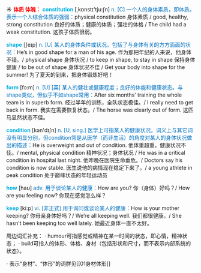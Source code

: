 ☀ <font color="red">**体质 体魄：**</font>
<font color="sky blue">**constitution**</font> [͵kɒnstɪ'tju:ʃn] 
<font color="#0070c0">n. [C] 一个人的身体素质，即体质。表示一个人综合体质的强弱：</font>physical constitution 身体素质 / good, healthy, strong constitution 良好的体质；健康的体质；强壮的体格 / The child had a weak constitution. 这孩子体质很弱。

<font color="sky blue">**shape**</font> [ʃeɪp] 
<font color="#0070c0">n. [U] 某人的身体条件或状况。包括了与身体有关的方方面面的状况：</font>He’s in good shape for a man of his age. 作为那把年纪的人来说，他身体不错。/ physical shape 身体状况 / to keep in shape, to stay in shape 保持身体健康 / to be out of shape 身体状况不佳 / Get your body into shape for the summer! 为了夏天的到来，把身体锻炼好吧！

<font color="sky blue">**form**</font> [fɔ:m] 
<font color="#0070c0">n. [U] [英] 某人的健壮或健康程度；良好的体能和健康状态。与shape类似，但似乎不如shape常用：</font>After six months’ training the whole team is in superb form. 经过半年的训练，全队状态极佳。/ I really need to get back in form. 我实在需要恢复状态。/ The horse was clearly out of form. 这匹马显然状态不佳。

<font color="sky blue">**condition**</font> [kən'dɪʃn] 
<font color="#0070c0">n. [U, sing.] 医学上可指某人的健康状况。词义上与其它词没有明显分别，但condition常是从医学（而非生活）的角度对某人的身体状况做出的描述：</font>He is overweight and out of condition. 他体重超重，健康状况不佳。/ mental, physical condition 精神状况；身体状况 / He was in a critical condition in hospital last night. 他昨晚在医院生命垂危。/ Doctors say his condition is now stable. 医生说他的病情现在稳定下来了。/ a young athlete in peak condition 处于巅峰状态的年轻运动员 

<font color="sky blue">**how**</font> [haʊ] 
<font color="#0070c0">adv. 用于谈论某人的健康：</font>How are you? 你（身体）好吗？/ How are you feeling now? 你现在感觉怎么样？

<font color="sky blue">**keep**</font> [ki:p] 
<font color="#0070c0">vi. [非正式] 用于询问或谈论某人的健康：</font>How is your mother keeping? 你母亲身体好吗？/ We’re all keeping well. 我们都很健康。/ She hasn’t been keeping too well lately. 她最近身体一直不太好。

周边词汇补充：
· humour可指感觉或精神在某一时间的状态，即心情，精神状态；
· build可指人的体形、体格、身材（包括形状和尺寸，而不表示内部系统的状态）。

· 表示“身材”、“体形”的词群见[[01身材体形]]
